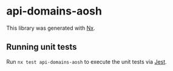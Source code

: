 # api-domains-aosh

This library was generated with [Nx](https://nx.dev).

## Running unit tests

Run `nx test api-domains-aosh` to execute the unit tests via [Jest](https://jestjs.io).
